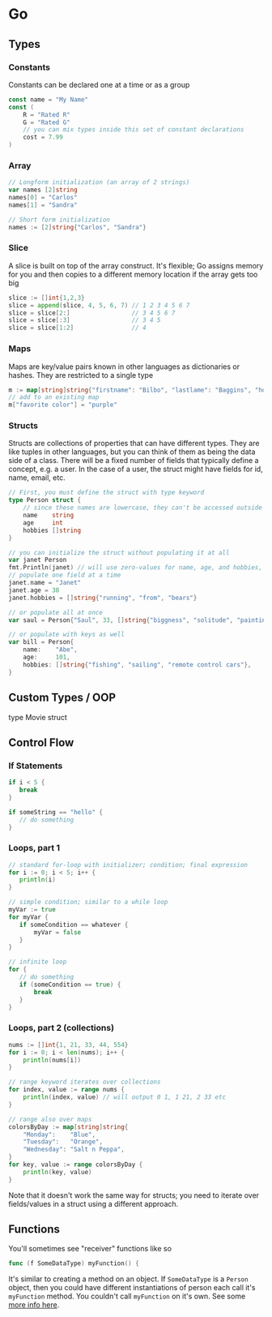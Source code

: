 # Go

## Types

### Constants
Constants can be declared one at a time or as a group
```go
const name = "My Name"
const (
    R = "Rated R"
    G = "Rated G"
    // you can mix types inside this set of constant declarations
    cost = 7.99
)
```

### Array

```go
// Longform initialization (an array of 2 strings)
var names [2]string
names[0] = "Carlos"
names[1] = "Sandra"

// Short form initialization
names := [2]string{"Carlos", "Sandra"}
```

### Slice

A slice is built on top of the array construct. It's flexible; Go assigns memory for you and then copies to a different memory location if the array gets too big

```go
slice := []int{1,2,3}
slice = append(slice, 4, 5, 6, 7) // 1 2 3 4 5 6 7
slice = slice[2:]                 // 3 4 5 6 7
slice = slice[:3]                 // 3 4 5
slice = slice[1:2]                // 4
```

### Maps

Maps are key/value pairs known in other languages as dictionaries or hashes. They are restricted to a single type

```go
m := map[string]string{"firstname": "Bilbo", "lastlame": "Baggins", "home": "The Shire"}
// add to an existing map
m["favorite color"] = "purple"

```

### Structs

Structs are collections of properties that can have different types.
They are like tuples in other languages, but you can think of them as being the data side of a class.
There will be a fixed number of fields that typically define a concept, e.g. a user. In the case of a user,
the struct might have fields for id, name, email, etc.

```go
// First, you must define the struct with type keyword
type Person struct {
	// since these names are lowercase, they can't be accessed outside of the package
	name    string
	age     int
	hobbies []string
}

// you can initialize the struct without populating it at all
var janet Person
fmt.Println(janet) // will use zero-values for name, age, and hobbies, 0 []
// populate one field at a time
janet.name = "Janet"
janet.age = 38
janet.hobbies = []string{"running", "from", "bears"}

// or populate all at once
var saul = Person{"Saul", 33, []string{"biggness", "solitude", "painting"}}

// or populate with keys as well
var bill = Person{
	name:    "Abe",
	age:     101,
	hobbies: []string{"fishing", "sailing", "remote control cars"},
}

```

## Custom Types / OOP

type Movie struct

## Control Flow

### If Statements

```go
if i < 5 {
   break
}

if someString == "hello" {
   // do something
}
```

### Loops, part 1

```go
// standard for-loop with initializer; condition; final expression
for i := 0; i < 5; i++ {
   println(i)
}

// simple condition; similar to a while loop
myVar := true
for myVar {
   if someCondition == whatever {
       myVar = false
   }
}

// infinite loop
for {
   // do something
   if (someCondition == true) {
       break
   }
}
```

### Loops, part 2 (collections)

```go
nums := []int{1, 21, 33, 44, 554}
for i := 0; i < len(nums); i++ {
	println(nums[i])
}

// range keyword iterates over collections
for index, value := range nums {
	println(index, value) // will output 0 1, 1 21, 2 33 etc
}

// range also over maps
colorsByDay := map[string]string{
	"Monday":    "Blue",
	"Tuesday":   "Orange",
	"Wednesday": "Salt n Peppa",
}
for key, value := range colorsByDay {
	println(key, value)
}
```

Note that it doesn't work the same way for structs; you need to iterate over fields/values in a struct using a different approach.

## Functions
You'll sometimes see "receiver" functions like so
```go
func (f SomeDataType) myFunction() {
```
It's similar to creating a method on an object. If `SomeDataType` is a `Person` object, then you could have different instantiations of person each call it's `myFunction` method. You couldn't call `myFunction` on it's own. See some [more info here](https://medium.com/@adityaa803/wth-is-a-go-receiver-function-84da20653ca2). 

